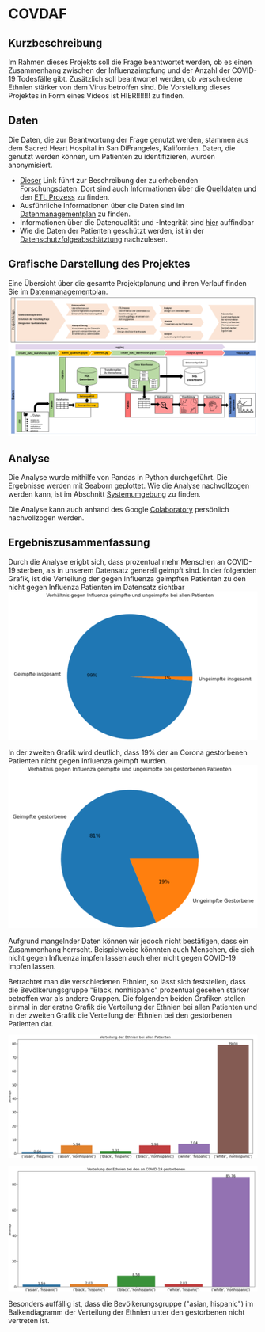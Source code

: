 # COVDAF

## Kurzbeschreibung
Im Rahmen dieses Projekts soll die Frage beantwortet werden, ob es einen Zusammenhang zwischen der Influenzaimpfung und der Anzahl der COVID-19 Todesfälle gibt. Zusätzlich soll beantwortet werden, ob verschiedene Ethnien stärker von dem Virus betroffen sind.
Die Vorstellung dieses Projektes in Form eines Videos ist HIER!!!!!!! zu finden.

## Daten
Die Daten, die zur Beantwortung der Frage genutzt werden, stammen aus dem Sacred Heart Hospital in San DiFrangeles, Kalifornien. Daten, die genutzt werden können, um Patienten zu identifizieren, wurden anonymisiert. 
* [Dieser](https://github.com/Fuenfgeld/DMA2022DataProjectA/wiki/Beschreibung-der-zu-erhebenden-Forschungsdaten) Link führt zur Beschreibung der zu erhebenden Forschungsdaten. Dort sind auch Informationen über die [Quelldaten](https://github.com/Fuenfgeld/DMA2022DataProjectA/wiki/Quelldaten) und den [ETL Prozess](https://github.com/Fuenfgeld/DMA2022DataProjectA/wiki/ETL-Prozess) zu finden.
* Ausführliche Informationen über die Daten sind im [Datenmanagementplan](https://github.com/Fuenfgeld/DMA2022DataProjectA/wiki/Datenmanagementplan) zu finden. 
* Informationen über die Datenqualität und -Integrität sind [hier](https://github.com/Fuenfgeld/DMA2022DataProjectA/wiki/Datenqualit%C3%A4t-und-Datenintegrit%C3%A4t) auffindbar
* Wie die Daten der Patienten geschützt werden, ist in der [Datenschutzfolgeabschätztung](https://github.com/Fuenfgeld/DMA2022DataProjectA/wiki/Datenschutzfolgeabsch%C3%A4tzung) nachzulesen.

## Grafische Darstellung des Projektes
Eine Übersicht über die gesamte Projektplanung und ihren Verlauf finden Sie im [Datenmanagementplan](https://github.com/Fuenfgeld/DMA2022DataProjectA/wiki/Datenmanagementplan).
![Datenflussdiagramm](https://raw.githubusercontent.com/Fuenfgeld/DMA2022DataProjectA/main/Dokumentation/Datenflussdiagramm.png)

## Analyse
Die Analyse wurde mithilfe von Pandas in Python durchgeführt. Die Ergebnisse werden mit Seaborn geplottet. Wie die Analyse nachvollzogen werden kann, ist im Abschnitt [Systemumgebung](https://github.com/Fuenfgeld/DMA2022DataProjectA/wiki/Systemumgebung) zu finden.

Die Analyse kann auch anhand des Google [Colaboratory](https://colab.research.google.com/github/Fuenfgeld/DMA2022DataProjectA/blob/main/Create_Data_Warehouse_and_Analyse.ipynb) persönlich nachvollzogen werden. 

## Ergebniszusammenfassung
Durch die Analyse erigbt sich, dass prozentual mehr Menschen an COVID-19 sterben, als in unserem Datensatz generell geimpft sind. In der folgenden Grafik, ist die Verteilung der gegen Influenza geimpften Patienten zu den nicht gegen Influenza Patienten im Datensatz sichtbar
![Kuchendiagramm alle Patienten, 99% geimpfte, 1% ungeimpfte (Bezogen auf die Influenza Impfung)](https://raw.githubusercontent.com/Fuenfgeld/DMA2022DataProjectA/main/Dokumentation/Bilder_analyse/ungeimpft_geimpft_alle.png)

In der zweiten Grafik wird deutlich, dass 19% der an Corona gestorbenen Patienten nicht gegen Influenza geimpft wurden.
![Kuchendiagramm gestorbene Patienten, 81% geimpfte, 19% ungeimpfte (Bezogen auf die Influenza Impfung)](https://raw.githubusercontent.com/Fuenfgeld/DMA2022DataProjectA/main/Dokumentation/Bilder_analyse/ungeimpft_geimpft_gestorben.png)

Aufgrund mangelnder Daten können wir jedoch nicht bestätigen, dass ein Zusammenhang herrscht. Beispielweise könnnten auch Menschen, die sich nicht gegen Influenza impfen lassen auch eher nicht gegen COVID-19 impfen lassen. 

Betrachtet man die verschiedenen Ethnien, so lässt sich feststellen, dass die Bevölkerungsgruppe "Black, nonhispanic" prozentual gesehen stärker betroffen war als andere Gruppen. Die folgenden beiden Grafiken stellen einmal in der erstne Grafik die Verteilung der Ethnien bei allen Patienten und in der zweiten Grafik die Verteilung der Ethnien bei den gestorbenen Patienten dar. 

![Balkendiagramm Ethnien aller Patienten](https://raw.githubusercontent.com/Fuenfgeld/DMA2022DataProjectA/main/Dokumentation/Bilder_analyse/verteilung_ethnien_alle.png)

 
![Balkendiagramm Ethnien aller Patienten](https://raw.githubusercontent.com/Fuenfgeld/DMA2022DataProjectA/main/Dokumentation/Bilder_analyse/verteilung_ethnien_gestorben.png)

Besonders auffällig ist, dass die Bevölkerungsgruppe ("asian, hispanic") im Balkendiagramm der Verteilung der Ethnien unter den gestorbenen nicht vertreten ist.



